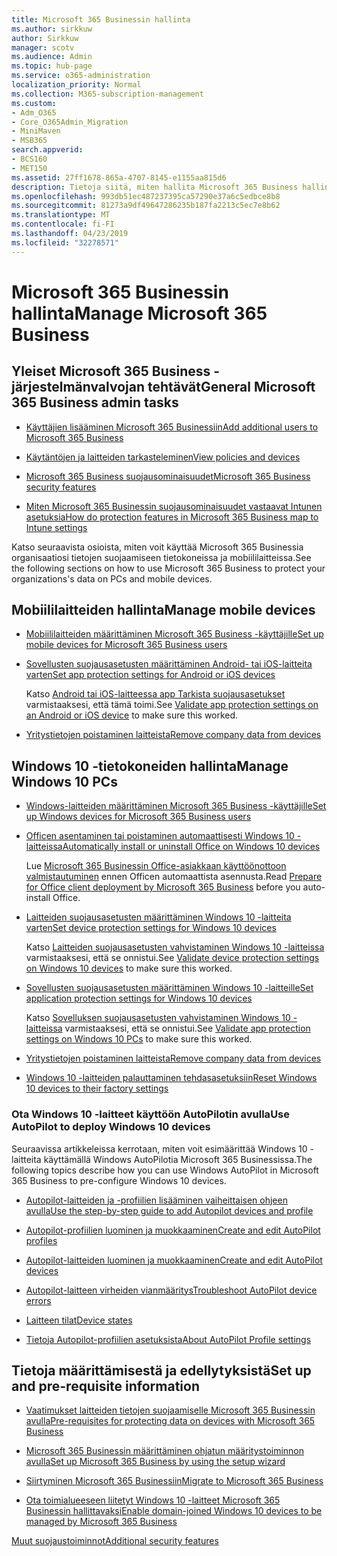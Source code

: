 ```yaml
---
title: Microsoft 365 Businessin hallinta
ms.author: sirkkuw
author: Sirkkuw
manager: scotv
ms.audience: Admin
ms.topic: hub-page
ms.service: o365-administration
localization_priority: Normal
ms.collection: M365-subscription-management
ms.custom:
- Adm_O365
- Core_O365Admin_Migration
- MiniMaven
- MSB365
search.appverid:
- BCS160
- MET150
ms.assetid: 27ff1678-865a-4707-8145-e1155aa815d6
description: Tietoja siitä, miten hallita Microsoft 365 Business hallintatehtävien, mobiililaitteisiin, Windows 10PCs ja näihin tehtäviin liittyvät.
ms.openlocfilehash: 993db51ec487237395ca57290e37a6c5edbce8b8
ms.sourcegitcommit: 81273a9df49647286235b187fa2213c5ec7e8b62
ms.translationtype: MT
ms.contentlocale: fi-FI
ms.lasthandoff: 04/23/2019
ms.locfileid: "32278571"
---
```

# <a name="manage-microsoft-365-business"></a><span data-ttu-id="6c470-103">Microsoft 365 Businessin hallinta</span><span class="sxs-lookup"><span data-stu-id="6c470-103">Manage Microsoft 365 Business</span></span>

## <a name="general-microsoft-365-business-admin-tasks"></a><span data-ttu-id="6c470-104">Yleiset Microsoft 365 Business -järjestelmänvalvojan tehtävät</span><span class="sxs-lookup"><span data-stu-id="6c470-104">General Microsoft 365 Business admin tasks</span></span>

- [<span data-ttu-id="6c470-105">Käyttäjien lisääminen Microsoft 365 Businessiin</span><span class="sxs-lookup"><span data-stu-id="6c470-105">Add additional users to Microsoft 365 Business</span></span>](add-users-m365b.md)
    
- [<span data-ttu-id="6c470-106">Käytäntöjen ja laitteiden tarkasteleminen</span><span class="sxs-lookup"><span data-stu-id="6c470-106">View policies and devices</span></span>](view-policies-and-devices.md)
    
- [<span data-ttu-id="6c470-107">Microsoft 365 Business suojausominaisuudet</span><span class="sxs-lookup"><span data-stu-id="6c470-107">Microsoft 365 Business security features</span></span>](security-features.md)
    
- [<span data-ttu-id="6c470-108">Miten Microsoft 365 Businessin suojausominaisuudet vastaavat Intunen asetuksia</span><span class="sxs-lookup"><span data-stu-id="6c470-108">How do protection features in Microsoft 365 Business map to Intune settings</span></span>](map-protection-features-to-intune-settings.md)
    
<span data-ttu-id="6c470-109">Katso seuraavista osioista, miten voit käyttää Microsoft 365 Businessia organisaatiosi tietojen suojaamiseen tietokoneissa ja mobiililaitteissa.</span><span class="sxs-lookup"><span data-stu-id="6c470-109">See the following sections on how to use Microsoft 365 Business to protect your organizations's data on PCs and mobile devices.</span></span>
  
## <a name="manage-mobile-devices"></a><span data-ttu-id="6c470-110">Mobiililaitteiden hallinta</span><span class="sxs-lookup"><span data-stu-id="6c470-110">Manage mobile devices</span></span>

- [<span data-ttu-id="6c470-111">Mobiililaitteiden määrittäminen Microsoft 365 Business -käyttäjille</span><span class="sxs-lookup"><span data-stu-id="6c470-111">Set up mobile devices for Microsoft 365 Business users</span></span>](set-up-mobile-devices.md)
    
- [<span data-ttu-id="6c470-112">Sovellusten suojausasetusten määrittäminen Android- tai iOS-laitteita varten</span><span class="sxs-lookup"><span data-stu-id="6c470-112">Set app protection settings for Android or iOS devices</span></span>](app-protection-settings-for-android-and-ios.md)
    
    <span data-ttu-id="6c470-113">Katso [Android tai iOS-laitteessa app Tarkista suojausasetukset](validate-settings-on-android-or-ios.md) varmistaaksesi, että tämä toimi.</span><span class="sxs-lookup"><span data-stu-id="6c470-113">See [Validate app protection settings on an Android or iOS device](validate-settings-on-android-or-ios.md) to make sure this worked.</span></span> 
    
- [<span data-ttu-id="6c470-114">Yritystietojen poistaminen laitteista</span><span class="sxs-lookup"><span data-stu-id="6c470-114">Remove company data from devices</span></span>](remove-company-data.md)
    
## <a name="manage-windows-10-pcs"></a><span data-ttu-id="6c470-115">Windows 10 -tietokoneiden hallinta</span><span class="sxs-lookup"><span data-stu-id="6c470-115">Manage Windows 10 PCs</span></span>

- [<span data-ttu-id="6c470-116">Windows-laitteiden määrittäminen Microsoft 365 Business -käyttäjille</span><span class="sxs-lookup"><span data-stu-id="6c470-116">Set up Windows devices for Microsoft 365 Business users</span></span>](set-up-windows-devices.md)
    
- [<span data-ttu-id="6c470-117">Officen asentaminen tai poistaminen automaattisesti Windows 10 -laitteissa</span><span class="sxs-lookup"><span data-stu-id="6c470-117">Automatically install or uninstall Office on Windows 10 devices</span></span>](auto-install-or-uninstall-office.md)
    
    <span data-ttu-id="6c470-118">Lue [Microsoft 365 Businessin Office-asiakkaan käyttöönottoon valmistautuminen](prepare-for-office-client-deployment.md) ennen Officen automaattista asennusta.</span><span class="sxs-lookup"><span data-stu-id="6c470-118">Read [Prepare for Office client deployment by Microsoft 365 Business](prepare-for-office-client-deployment.md) before you auto-install Office.</span></span> 
    
- [<span data-ttu-id="6c470-119">Laitteiden suojausasetusten määrittäminen Windows 10 -laitteita varten</span><span class="sxs-lookup"><span data-stu-id="6c470-119">Set device protection settings for Windows 10 devices</span></span>](protection-settings-for-windows-10-pcs.md)
    
    <span data-ttu-id="6c470-120">Katso [Laitteiden suojausasetusten vahvistaminen Windows 10 -laitteissa](validate-settings-on-windows-10-pcs.md) varmistaaksesi, että se onnistui.</span><span class="sxs-lookup"><span data-stu-id="6c470-120">See [Validate device protection settings on Windows 10 devices](validate-settings-on-windows-10-pcs.md) to make sure this worked.</span></span> 
    
- [<span data-ttu-id="6c470-121">Sovellusten suojausasetusten määrittäminen Windows 10 -laitteille</span><span class="sxs-lookup"><span data-stu-id="6c470-121">Set application protection settings for Windows 10 devices</span></span>](protection-settings-for-windows-10-devices.md)
    
    <span data-ttu-id="6c470-122">Katso [Sovelluksen suojausasetusten vahvistaminen Windows 10 -laitteissa](validate-protection-settings-on-windows-10-pcs.md) varmistaaksesi, että se onnistui.</span><span class="sxs-lookup"><span data-stu-id="6c470-122">See [Validate app protection settings on Windows 10 PCs](validate-protection-settings-on-windows-10-pcs.md) to make sure this worked.</span></span> 
    
- [<span data-ttu-id="6c470-123">Yritystietojen poistaminen laitteista</span><span class="sxs-lookup"><span data-stu-id="6c470-123">Remove company data from devices</span></span>](remove-company-data.md)
    
- [<span data-ttu-id="6c470-124">Windows 10 -laitteiden palauttaminen tehdasasetuksiin</span><span class="sxs-lookup"><span data-stu-id="6c470-124">Reset Windows 10 devices to their factory settings</span></span>](reset-devices-to-factory-settings.md)
    
### <a name="use-autopilot-to-deploy-windows-10-devices"></a><span data-ttu-id="6c470-125">Ota Windows 10 -laitteet käyttöön AutoPilotin avulla</span><span class="sxs-lookup"><span data-stu-id="6c470-125">Use AutoPilot to deploy Windows 10 devices</span></span>

<span data-ttu-id="6c470-126">Seuraavissa artikkeleissa kerrotaan, miten voit esimäärittää Windows 10 -laitteita käyttämällä Windows AutoPilotia Microsoft 365 Businessissa.</span><span class="sxs-lookup"><span data-stu-id="6c470-126">The following topics describe how you can use Windows AutoPilot in Microsoft 365 Business to pre-configure Windows 10 devices.</span></span>
  
- [<span data-ttu-id="6c470-127">Autopilot-laitteiden ja -profiilien lisääminen vaiheittaisen ohjeen avulla</span><span class="sxs-lookup"><span data-stu-id="6c470-127">Use the step-by-step guide to add Autopilot devices and profile</span></span>](add-autopilot-devices-and-profile.md)
    
- [<span data-ttu-id="6c470-128">Autopilot-profiilien luominen ja muokkaaminen</span><span class="sxs-lookup"><span data-stu-id="6c470-128">Create and edit AutoPilot profiles</span></span>](create-and-edit-autopilot-profiles.md)
    
- [<span data-ttu-id="6c470-129">Autopilot-laitteiden luominen ja muokkaaminen</span><span class="sxs-lookup"><span data-stu-id="6c470-129">Create and edit AutoPilot devices</span></span>](create-and-edit-autopilot-devices.md)
    
- [<span data-ttu-id="6c470-130">Autopilot-laitteen virheiden vianmääritys</span><span class="sxs-lookup"><span data-stu-id="6c470-130">Troubleshoot AutoPilot device errors</span></span>](troubleshoot-autopilot-errors.md)
    
- [<span data-ttu-id="6c470-131">Laitteen tilat</span><span class="sxs-lookup"><span data-stu-id="6c470-131">Device states</span></span>](device-states.md)
    
- [<span data-ttu-id="6c470-132">Tietoja Autopilot-profiilien asetuksista</span><span class="sxs-lookup"><span data-stu-id="6c470-132">About AutoPilot Profile settings</span></span>](autopilot-profile-settings.md)
    
## <a name="set-up-and-pre-requisite-information"></a><span data-ttu-id="6c470-133">Tietoja määrittämisestä ja edellytyksistä</span><span class="sxs-lookup"><span data-stu-id="6c470-133">Set up and pre-requisite information</span></span>

- [<span data-ttu-id="6c470-134">Vaatimukset laitteiden tietojen suojaamiselle Microsoft 365 Businessin avulla</span><span class="sxs-lookup"><span data-stu-id="6c470-134">Pre-requisites for protecting data on devices with Microsoft 365 Business</span></span>](pre-requisites-for-data-protection.md)
    
- [<span data-ttu-id="6c470-135">Microsoft 365 Businessin määrittäminen ohjatun määritystoiminnon avulla</span><span class="sxs-lookup"><span data-stu-id="6c470-135">Set up Microsoft 365 Business by using the setup wizard</span></span>](set-up.md)
    
- [<span data-ttu-id="6c470-136">Siirtyminen Microsoft 365 Businessiin</span><span class="sxs-lookup"><span data-stu-id="6c470-136">Migrate to Microsoft 365 Business</span></span>](migrate-to-microsoft-365-business.md)
    
- [<span data-ttu-id="6c470-137">Ota toimialueeseen liitetyt Windows 10 -laitteet Microsoft 365 Businessin hallittavaksi</span><span class="sxs-lookup"><span data-stu-id="6c470-137">Enable domain-joined Windows 10 devices to be managed by Microsoft 365 Business</span></span>](manage-windows-devices.md)
    
[<span data-ttu-id="6c470-138">Muut suojaustoiminnot</span><span class="sxs-lookup"><span data-stu-id="6c470-138">Additional security features</span></span>](security-features.md#additional-security-features)
    

  


